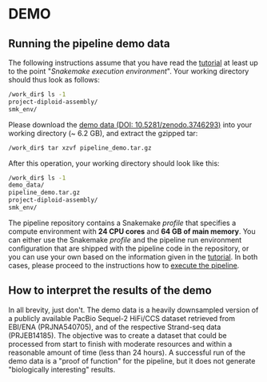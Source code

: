 # DEMO

## Running the pipeline demo data

The following instructions assume that you have read the [tutorial](tutorial.md)
at least up to the point "*Snakemake execution environment*". Your working directory
should thus look as follows:

```bash
/work_dir$ ls -1
project-diploid-assembly/
smk_env/
```

Please download the [demo data (DOI: 10.5281/zenodo.3746293)](https://doi.org/10.5281/zenodo.3746293)
into your working directory (~ 6.2 GB), and extract the gzipped tar:

```bash
/work_dir$ tar xzvf pipeline_demo.tar.gz
```

After this operation, your working directory should look like this:

```bash
/work_dir$ ls -1
demo_data/
pipeline_demo.tar.gz
project-diploid-assembly/
smk_env/
```

The pipeline repository contains a Snakemake *profile* that specifies a compute environment
with **24 CPU cores** and **64 GB of main memory**. You can either use the Snakemake *profile* and the
pipeline run environment configuration that are shipped with the pipeline code in the repository,
or you can use your own based on the information given in the [tutorial](tutorial.md).
In both cases, please proceed to the instructions how to [execute the pipeline](execute.md).

## How to interpret the results of the demo

In all brevity, just don't. The demo data is a heavily downsampled version of a publicly
available PacBio Sequel-2 HiFi/CCS dataset retrieved from EBI/ENA (PRJNA540705),
and of the respective Strand-seq data (PRJEB14185). The objective was to create a dataset
that could be processed from start to finish with moderate resources and within a reasonable
amount of time (less than 24 hours). A successful run of the demo data is a "proof of function"
for the pipeline, but it does not generate "biologically interesting" results.